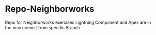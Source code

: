 # Repo-Neighborworks
Repo for Neighborworks exercises
Lightning Component and Apex are in the new commit from specific Branch
